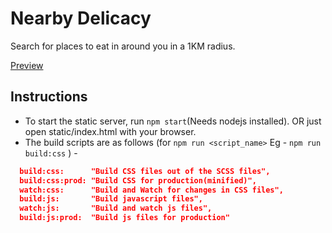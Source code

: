 # Nearby Delicacy
Search for places to eat in around you in a 1KM radius.

[Preview](https://htmlpreview.github.io/?https://github.com/phenax/nearby-delicacy-fend/blob/master/static/index.html)


## Instructions

* To start the static server, run ```npm start```(Needs nodejs installed). OR just open static/index.html with your browser.
* The build scripts are as follows (for ```npm run <script_name>``` Eg - ```npm run build:css``` ) - 
```json
  build:css:      "Build CSS files out of the SCSS files",
  build:css:prod: "Build CSS for production(minified)",
  watch:css:      "Build and Watch for changes in CSS files",
  build:js:       "Build javascript files",
  watch:js:       "Build and watch js files",
  build:js:prod:  "Build js files for production"
```

